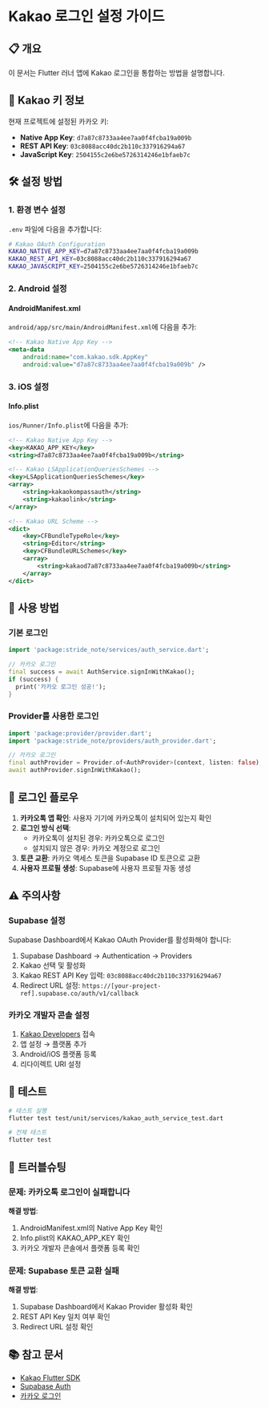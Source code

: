 # Kakao 로그인 설정 가이드

## 📋 개요

이 문서는 Flutter 러너 앱에 Kakao 로그인을 통합하는 방법을 설명합니다.

## 🔑 Kakao 키 정보

현재 프로젝트에 설정된 카카오 키:
- **Native App Key**: `d7a87c8733aa4ee7aa0f4fcba19a009b`
- **REST API Key**: `03c8088acc40dc2b110c337916294a67`
- **JavaScript Key**: `2504155c2e6be5726314246e1bfaeb7c`

## 🛠️ 설정 방법

### 1. 환경 변수 설정

`.env` 파일에 다음을 추가합니다:

```bash
# Kakao OAuth Configuration
KAKAO_NATIVE_APP_KEY=d7a87c8733aa4ee7aa0f4fcba19a009b
KAKAO_REST_API_KEY=03c8088acc40dc2b110c337916294a67
KAKAO_JAVASCRIPT_KEY=2504155c2e6be5726314246e1bfaeb7c
```

### 2. Android 설정

#### AndroidManifest.xml

`android/app/src/main/AndroidManifest.xml`에 다음을 추가:

```xml
<!-- Kakao Native App Key -->
<meta-data
    android:name="com.kakao.sdk.AppKey"
    android:value="d7a87c8733aa4ee7aa0f4fcba19a009b" />
```

### 3. iOS 설정

#### Info.plist

`ios/Runner/Info.plist`에 다음을 추가:

```xml
<!-- Kakao Native App Key -->
<key>KAKAO_APP_KEY</key>
<string>d7a87c8733aa4ee7aa0f4fcba19a009b</string>

<!-- Kakao LSApplicationQueriesSchemes -->
<key>LSApplicationQueriesSchemes</key>
<array>
    <string>kakaokompassauth</string>
    <string>kakaolink</string>
</array>

<!-- Kakao URL Scheme -->
<dict>
    <key>CFBundleTypeRole</key>
    <string>Editor</string>
    <key>CFBundleURLSchemes</key>
    <array>
        <string>kakaod7a87c8733aa4ee7aa0f4fcba19a009b</string>
    </array>
</dict>
```

## 📱 사용 방법

### 기본 로그인

```dart
import 'package:stride_note/services/auth_service.dart';

// 카카오 로그인
final success = await AuthService.signInWithKakao();
if (success) {
  print('카카오 로그인 성공!');
}
```

### Provider를 사용한 로그인

```dart
import 'package:provider/provider.dart';
import 'package:stride_note/providers/auth_provider.dart';

// 카카오 로그인
final authProvider = Provider.of<AuthProvider>(context, listen: false);
await authProvider.signInWithKakao();
```

## 🔄 로그인 플로우

1. **카카오톡 앱 확인**: 사용자 기기에 카카오톡이 설치되어 있는지 확인
2. **로그인 방식 선택**:
   - 카카오톡이 설치된 경우: 카카오톡으로 로그인
   - 설치되지 않은 경우: 카카오 계정으로 로그인
3. **토큰 교환**: 카카오 액세스 토큰을 Supabase ID 토큰으로 교환
4. **사용자 프로필 생성**: Supabase에 사용자 프로필 자동 생성

## ⚠️ 주의사항

### Supabase 설정

Supabase Dashboard에서 Kakao OAuth Provider를 활성화해야 합니다:

1. Supabase Dashboard → Authentication → Providers
2. Kakao 선택 및 활성화
3. Kakao REST API Key 입력: `03c8088acc40dc2b110c337916294a67`
4. Redirect URL 설정: `https://[your-project-ref].supabase.co/auth/v1/callback`

### 카카오 개발자 콘솔 설정

1. [Kakao Developers](https://developers.kakao.com/) 접속
2. 앱 설정 → 플랫폼 추가
3. Android/iOS 플랫폼 등록
4. 리다이렉트 URI 설정

## 🧪 테스트

```bash
# 테스트 실행
flutter test test/unit/services/kakao_auth_service_test.dart

# 전체 테스트
flutter test
```

## 🐛 트러블슈팅

### 문제: 카카오톡 로그인이 실패합니다

**해결 방법**:
1. AndroidManifest.xml의 Native App Key 확인
2. Info.plist의 KAKAO_APP_KEY 확인
3. 카카오 개발자 콘솔에서 플랫폼 등록 확인

### 문제: Supabase 토큰 교환 실패

**해결 방법**:
1. Supabase Dashboard에서 Kakao Provider 활성화 확인
2. REST API Key 일치 여부 확인
3. Redirect URL 설정 확인

## 📚 참고 문서

- [Kakao Flutter SDK](https://developers.kakao.com/docs/latest/ko/sdk-download/flutter)
- [Supabase Auth](https://supabase.com/docs/guides/auth)
- [카카오 로그인](https://developers.kakao.com/docs/latest/ko/kakaologin/common)

